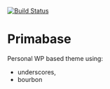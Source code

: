 [![Build Status](https://travis-ci.org/sunaryohadi/primabase.svg?branch=master)](https://travis-ci.org/sunaryohadi/primabase)

Primabase
===

Personal WP based theme using: 
- underscores, 
- bourbon